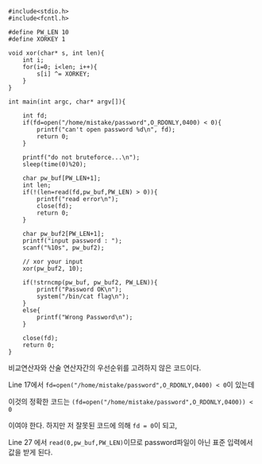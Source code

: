```
#include<stdio.h>
#include<fcntl.h>

#define PW_LEN 10
#define XORKEY 1

void xor(char* s, int len){
	int i;
	for(i=0; i<len; i++){
		s[i] ^= XORKEY;
	}
}

int main(int argc, char* argv[]){

	int fd;
	if(fd=open("/home/mistake/password",O_RDONLY,0400) < 0){
		printf("can't open password %d\n", fd);
		return 0;
	}

	printf("do not bruteforce...\n");
	sleep(time(0)%20);

	char pw_buf[PW_LEN+1];
	int len;
	if(!(len=read(fd,pw_buf,PW_LEN) > 0)){
		printf("read error\n");
		close(fd);
		return 0;		
	}

	char pw_buf2[PW_LEN+1];
	printf("input password : ");
	scanf("%10s", pw_buf2);

	// xor your input
	xor(pw_buf2, 10);

	if(!strncmp(pw_buf, pw_buf2, PW_LEN)){
		printf("Password OK\n");
		system("/bin/cat flag\n");
	}
	else{
		printf("Wrong Password\n");
	}

	close(fd);
	return 0;
}

```

비교연산자와 산술 연산자간의 우선순위를 고려하지 않은 코드이다.

Line 17에서 `fd=open("/home/mistake/password",O_RDONLY,0400) < 0`이 있는데

이것의 정확한 코드는 `(fd=open("/home/mistake/password",O_RDONLY,0400)) < 0`

이여야 한다. 하지만 저 잘못된 코드에 의해 `fd = 0`이 되고,

Line 27 에서 `read(0,pw_buf,PW_LEN)`이므로 password파일이 아닌 표준 입력에서 값을 받게 된다.
